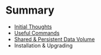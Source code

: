 # Summary

* [Initial Thoughts](initial_thoughts.md)
* [Useful Commands](useful_commands.md)
* [Shared & Persistent Data Volume](shared_and_persistent_data_volume.md)
* Installation & Upgrading

